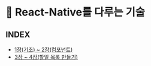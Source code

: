 # 📖 React-Native를 다루는 기술

## INDEX

-   [1장(기초) ~ 2장(컴포넌트)](./01~02/LearnReactNative/README.md)
-   [3장 ~ 4장(할일 목록 만들기)](./03/TodoApp/README.md)
